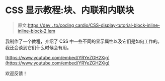 # CSS 显示教程:块、内联和内联块

> 原文:[https://dev . to/coding cardio/CSS-display-tutorial-block-inline-inline-block-2 lem](https://dev.to/codingcardio/css-display-tutorial-block-inline-inline-block-2lem)

我制作了一个教程，介绍了 CSS 中一些不同的显示属性以及它们是如何工作的。我还会谈到它们什么时候会有用。

[https://www.youtube.com/embed/YRYeZGH2Xig](https://www.youtube.com/embed/YRYeZGH2Xig)

欢迎反馈！